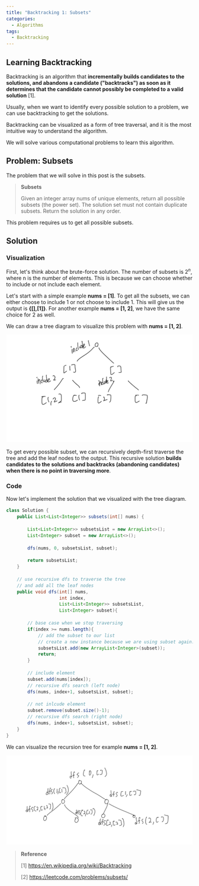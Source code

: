 ```yaml
---
title: "Backtracking 1: Subsets"
categories:
  - Algorithms
tags:
  - Backtracking
---
```


## Learning Backtracking 

Backtracking is an algorithm that **incrementally builds candidates to the solutions, and abandons a candidate ("backtracks") as soon as it determines that the candidate cannot possibly be completed to a valid solution** [1].

Usually, when we want to identify every possible solution to a problem, we can use backtracking to get the solutions.

Backtracking can be visualized as a form of tree traversal, and it is the most intuitive way to understand the algorithm.

We will solve various computational problems to learn this algorithm.

## Problem: Subsets

The problem that we will solve in this post is the subsets.
> **Subsets**
> 
>Given an integer array nums of unique elements, return all possible subsets (the power set).
>The solution set must not contain duplicate subsets.
> Return the solution in any order.

This problem requires us to get all possible subsets. 

## Solution

### Visualization
First, let's think about the brute-force solution.
The number of subsets is $2^n$, where n is the number of elements. 
This is because we can choose whether to include or not include each element.

Let's start with a simple example **nums = [1]**. 
To get all the subsets, we can either choose to include 1 or not choose to include 1. 
This will give us the output is **{[],[1]}**. 
For another example **nums = [1, 2]**, we have the same choice for 2 as well. 

We can draw a tree diagram to visualize this problem with **nums = [1, 2]**.

![tree](/assets/images/backtracking-1.jpeg)

To get every possible subset, we can recursively depth-first traverse the tree and add the leaf nodes to the output. 
This recursive solution **builds candidates to the solutions and backtracks (abandoning candidates) when there is no point in traversing more**.



### Code
Now let's implement the solution that we visualized with the tree diagram.


```java
class Solution {
    public List<List<Integer>> subsets(int[] nums) {

        List<List<Integer>> subsetsList = new ArrayList<>();
        List<Integer> subset = new ArrayList<>();

        dfs(nums, 0, subsetsList, subset);

        return subsetsList;
    }

    // use recursive dfs to traverse the tree 
    // and add all the leaf nodes
    public void dfs(int[] nums,  
                    int index, 
                    List<List<Integer>> subsetsList,
                    List<Integer> subset){

        // base case when we stop traversing
        if(index >= nums.length){
            // add the subset to our list
            // create a new instance because we are using subset again.
            subsetsList.add(new ArrayList<Integer>(subset));
            return;
        }
        
        // include element
        subset.add(nums[index]);
        // recursive dfs search (left node)
        dfs(nums, index+1, subsetsList, subset);

        // not inlcude element
        subset.remove(subset.size()-1);
        // recursive dfs search (right node)
        dfs(nums, index+1, subsetsList, subset);
    }
}
```

We can visualize the recursion tree for example **nums = [1, 2]**.

![recursion tree](/assets/images/backtracking-2.jpeg)





> **Reference**
> 
> [1] https://en.wikipedia.org/wiki/Backtracking
>
> [2] https://leetcode.com/problems/subsets/
> 
